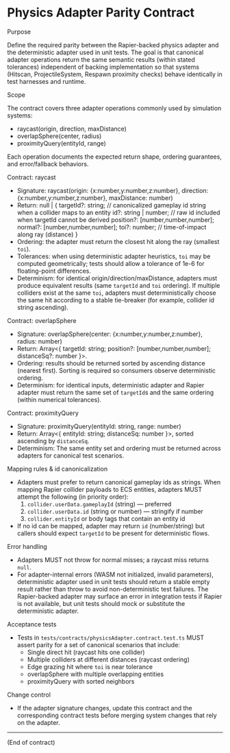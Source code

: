# Physics Adapter Parity Contract

Purpose

Define the required parity between the Rapier-backed physics adapter and the deterministic
adapter used in unit tests. The goal is that canonical adapter operations return the same
semantic results (within stated tolerances) independent of backing implementation so that
systems (Hitscan, ProjectileSystem, Respawn proximity checks) behave identically in test
harnesses and runtime.

Scope

The contract covers three adapter operations commonly used by simulation systems:

- raycast(origin, direction, maxDistance)
- overlapSphere(center, radius)
- proximityQuery(entityId, range)

Each operation documents the expected return shape, ordering guarantees, and error/fallback
behaviors.

Contract: raycast

- Signature: raycast(origin: {x:number,y:number,z:number}, direction: {x:number,y:number,z:number}, maxDistance: number)
- Return: null | {
    targetId?: string;            // canonicalized gameplay id string when a collider maps to an entity
    id?: string | number;         // raw id included when targetId cannot be derived
    position?: [number,number,number];
    normal?: [number,number,number];
    toi?: number;                 // time-of-impact along ray (distance)
  }
- Ordering: the adapter must return the closest hit along the ray (smallest `toi`).
- Tolerances: when using deterministic adapter heuristics, `toi` may be computed geometrically;
  tests should allow a tolerance of 1e-6 for floating-point differences.
- Determinism: for identical origin/direction/maxDistance, adapters must produce equivalent
  results (same `targetId` and `toi` ordering). If multiple colliders exist at the same `toi`,
  adapters must deterministically choose the same hit according to a stable tie-breaker
  (for example, collider id string ascending).

Contract: overlapSphere

- Signature: overlapSphere(center: {x:number,y:number,z:number}, radius: number)
- Return: Array<{ targetId: string; position?: [number,number,number]; distanceSq?: number }>.
- Ordering: results should be returned sorted by ascending distance (nearest first). Sorting
  is required so consumers observe deterministic ordering.
- Determinism: for identical inputs, deterministic adapter and Rapier adapter must return the
  same set of `targetId`s and the same ordering (within numerical tolerances).

Contract: proximityQuery

- Signature: proximityQuery(entityId: string, range: number)
- Return: Array<{ entityId: string; distanceSq: number }>, sorted ascending by `distanceSq`.
- Determinism: The same entity set and ordering must be returned across adapters for canonical
  test scenarios.

Mapping rules & id canonicalization

- Adapters must prefer to return canonical gameplay ids as strings. When mapping Rapier collider
  payloads to ECS entities, adapters MUST attempt the following (in priority order):
  1. `collider.userData.gameplayId` (string) — preferred
  2. `collider.userData.id` (string or number) — stringify if number
  3. `collider.entityId` or body tags that contain an entity id
- If no id can be mapped, adapter may return `id` (number/string) but callers should expect
  `targetId` to be present for deterministic flows.

Error handling

- Adapters MUST not throw for normal misses; a raycast miss returns `null`.
- For adapter-internal errors (WASM not initialized, invalid parameters), deterministic adapter
  used in unit tests should return a stable empty result rather than throw to avoid non-deterministic
  test failures. The Rapier-backed adapter may surface an error in integration tests if Rapier
  is not available, but unit tests should mock or substitute the deterministic adapter.

Acceptance tests

- Tests in `tests/contracts/physicsAdapter.contract.test.ts` MUST assert parity for a set of
  canonical scenarios that include:
  - Single direct hit (raycast hits one collider)
  - Multiple colliders at different distances (raycast ordering)
  - Edge grazing hit where `toi` is near tolerance
  - overlapSphere with multiple overlapping entities
  - proximityQuery with sorted neighbors

Change control

- If the adapter signature changes, update this contract and the corresponding contract
  tests before merging system changes that rely on the adapter.

---

(End of contract)
